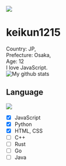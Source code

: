 ![](https://api.keikun1215.cf/private/ghfollow)
# keikun1215
Country: JP,  
Prefecture: Osaka,  
Age: 12  
I love JavaScript.  
![My github stats](https://github-readme-stats.vercel.app/api?username=keikun1215&theme=dark)  
## Language
![](https://github-readme-stats.vercel.app/api/top-langs/?username=keikun1215&theme=dark)
- [x] JavaScript
- [x] Python
- [x] HTML, CSS
- [ ] C++
- [ ] Rust
- [ ] Go
- [ ] Java
